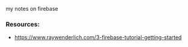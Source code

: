 my notes on firebase<!--more-->

### Resources:
- https://www.raywenderlich.com/3-firebase-tutorial-getting-started
